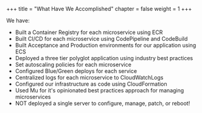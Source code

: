 +++
title = "What Have We Accomplished"
chapter = false
weight = 1
+++

We have:

- Built a Container Registry for each microservice using ECR
- Built CI/CD for each microservice using CodePipeline and CodeBuild
- Built Acceptance and Production environments for our application using ECS
- Deployed a three tier polyglot application using industry best practices
- Set autoscaling policies for each microservice
- Configured Blue/Green deploys for each service
- Centralized logs for each microservice to CloudWatchLogs
- Configured our infrastructure as code using CloudFormation
- Used Mu for it's opinionated best practices approach for managing microservices
- NOT deployed a single server to configure, manage, patch, or reboot!
